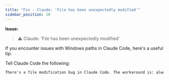 ```yaml
---
title: "Fix - Claude: 'File has been unexpectedly modified'"
sidebar_position: 10
---
```


**Issue:**

> ⚠️ Claude: 'File has been unexpectedly modified'

If you encounter issues with Windows paths in Claude Code, here's a useful tip:

Tell Claude Code the following:

```txt
There's a file modification bug in Claude Code. The workaround is: always use complete absolute Windows paths with drive letters and backslashes for ALL file operations. Apply this rule going forward, not just for this file.
```